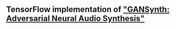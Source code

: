 ## TensorFlow implementation of ["GANSynth: Adversarial Neural Audio Synthesis"](https://openreview.net/pdf?id=H1xQVn09FX)
